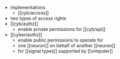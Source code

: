 - implementations
	- [[cyb/access]]
- two types of access rights
- [[cyb/authz]]
	- enable private permissions for [[cyb/api]]
- [[cyber/authz]]
	- enable public permissions to operate for
	- one [[neuron]] on behalf of another [[neuron]]
	- for [[signal types]] supported by [[vimputer]]